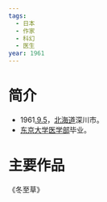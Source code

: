```yaml
---
tags:
  - 日本
  - 作家
  - 科幻
  - 医生
year: 1961
---
```

# 简介

- 1961[.9.5](2024-09-05.md)，[北海道](北海道.md)深川市。
- [东京大学](东京大学.md)[医学部](医学部.md)毕业。
# 主要作品

《冬至草》